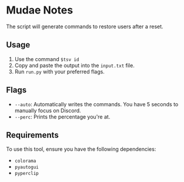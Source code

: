 # Mudae Notes
The script will generate commands to restore users after a reset.

## Usage

1. Use the command `$tsv id`
2. Copy and paste the output into the `input.txt` file.
3. Run `run.py` with your preferred flags.

## Flags

- `--auto`: Automatically writes the commands. You have 5 seconds to manually focus on Discord.
- `--perc`: Prints the percentage you're at.

## Requirements

To use this tool, ensure you have the following dependencies:

- `colorama`
- `pyautogui`
- `pyperclip`
